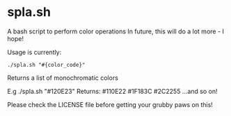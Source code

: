 spla.sh
=======

A bash script to perform color operations
In future, this will do a lot more - I hope!

Usage is currently:

`./spla.sh "#{color_code}"`

Returns a list of monochromatic colors

E.g ./spla.sh "#120E23"
Returns:
#110E22
#1F183C
#2C2255
...and so on!

Please check the LICENSE file before getting your grubby paws on this! 
